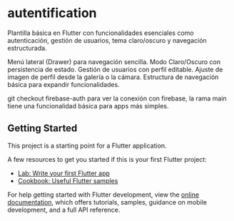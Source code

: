 # autentification

Plantilla básica en Flutter con funcionalidades esenciales como autenticación, gestión de usuarios, tema claro/oscuro y navegación estructurada.

Menú lateral (Drawer) para navegación sencilla.
Modo Claro/Oscuro con persistencia de estado.
Gestión de usuarios con perfil editable.
Ajuste de imagen de perfil desde la galería o la cámara.
Estructura de navegación básica para expandir funcionalidades.

git checkout firebase-auth para ver la conexión con firebase, la rama main tiene una funcionalidad básica para apps más simples.

## Getting Started

This project is a starting point for a Flutter application.

A few resources to get you started if this is your first Flutter project:

- [Lab: Write your first Flutter app](https://docs.flutter.dev/get-started/codelab)
- [Cookbook: Useful Flutter samples](https://docs.flutter.dev/cookbook)

For help getting started with Flutter development, view the
[online documentation](https://docs.flutter.dev/), which offers tutorials,
samples, guidance on mobile development, and a full API reference.
